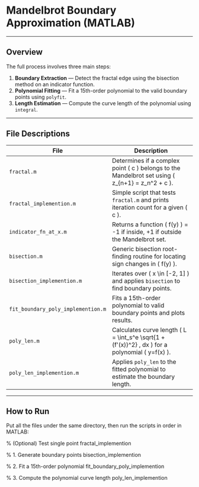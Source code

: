 # Mandelbrot Boundary Approximation (MATLAB)
---

## Overview

The full process involves three main steps:

1. **Boundary Extraction** — Detect the fractal edge using the bisection method on an indicator function.  
2. **Polynomial Fitting** — Fit a 15th-order polynomial to the valid boundary points using `polyfit`.  
3. **Length Estimation** — Compute the curve length of the polynomial using `integral`.

---

## File Descriptions

| File | Description |
|------|--------------|
| `fractal.m` | Determines if a complex point \( c \) belongs to the Mandelbrot set using \( z_{n+1} = z_n^2 + c \). |
| `fractal_implemention.m` | Simple script that tests `fractal.m` and prints iteration count for a given \( c \). |
| `indicator_fn_at_x.m` | Returns a function \( f(y) \) = -1 if inside, +1 if outside the Mandelbrot set. |
| `bisection.m` | Generic bisection root-finding routine for locating sign changes in \( f(y) \). |
| `bisection_implemention.m` | Iterates over \( x \in [-2, 1] \) and applies `bisection` to find boundary points. |
| `fit_boundary_poly_implemention.m` | Fits a 15th-order polynomial to valid boundary points and plots results. |
| `poly_len.m` | Calculates curve length \( L = \int_s^e \sqrt{1 + (f'(x))^2} \, dx \) for a polynomial \( y=f(x) \). |
| `poly_len_implemention.m` | Applies `poly_len` to the fitted polynomial to estimate the boundary length. |
---

## How to Run
Put all the files under the same directory, then run the scripts in order in MATLAB:

% (Optional) Test single point
fractal_implemention

% 1. Generate boundary points
bisection_implemention

% 2. Fit a 15th-order polynomial
fit_boundary_poly_implemention

% 3. Compute the polynomial curve length
poly_len_implemention
